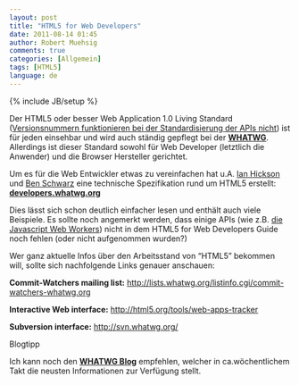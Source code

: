 ```yaml
---
layout: post
title: "HTML5 for Web Developers"
date: 2011-08-14 01:45
author: Robert Muehsig
comments: true
categories: [Allgemein]
tags: [HTML5]
language: de
---
```

{% include JB/setup %}
<p>Der HTML5 oder besser Web Application 1.0 Living Standard (<a href="http://blog.whatwg.org/whats-next-in-html-episode-1">Versionsnummern funktionieren bei der Standardisierung der APIs nicht</a>) ist für jeden einsehbar und wird auch ständig gepflegt bei der <a href="http://www.whatwg.org/specs/web-apps/current-work/complete/"><strong>WHATWG</strong></a>. Allerdings ist dieser Standard sowohl für Web Developer (letztlich die Anwender) und die Browser Hersteller gerichtet. </p> <p>Um es für die Web Entwickler etwas zu vereinfachen hat u.A. <a href="https://plus.google.com/107429617152575897589/posts">Ian Hickson</a> und <a href="http://germanforblack.com/">Ben Schwarz</a> eine technische Spezifikation rund um HTML5 erstellt:<strong> </strong><a title="http://developers.whatwg.org/" href="http://developers.whatwg.org/"><strong>developers.whatwg.org</strong></a></p> <p>Dies lässt sich schon deutlich einfacher lesen und enthält auch viele Beispiele. Es sollte noch angemerkt werden, dass einige APIs (wie z.B. <a href="http://www.whatwg.org/specs/web-apps/current-work/complete/workers.html">die Javascript Web Workers</a>) nicht in dem HTML5 for Web Developers Guide noch fehlen (oder nicht aufgenommen wurden?)</p> <p>Wer ganz aktuelle Infos über den Arbeitsstand von “HTML5” bekommen will, sollte sich nachfolgende Links genauer anschauen:</p> <p><strong>Commit-Watchers mailing list:</strong> <a href="http://lists.whatwg.org/listinfo.cgi/commit-watchers-whatwg.org">http://lists.whatwg.org/listinfo.cgi/commit-watchers-whatwg.org</a></p> <p><strong>Interactive Web interface:</strong> <a href="http://html5.org/tools/web-apps-tracker">http://html5.org/tools/web-apps-tracker</a></p> <p><strong>Subversion interface:</strong> <a href="http://svn.whatwg.org/">http://svn.whatwg.org/</a></p> <p>Blogtipp</p> <p>Ich kann noch den <a href="http://blog.whatwg.org/"><strong>WHATWG Blog</strong></a> empfehlen, welcher in ca.wöchentlichem Takt die neusten Informationen zur Verfügung stellt.</p>
